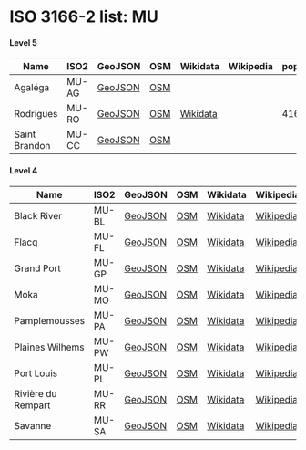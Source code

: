 # ISO 3166-2 list: MU


#### Level 5
Name | ISO2 | GeoJSON | OSM | Wikidata | Wikipedia | population 
--- | --- | --- | --- | --- | --- | --- 
Agaléga | MU-AG | [GeoJSON](../../export/geojson/q7/iso2/MU/MU-AG.geojson) | [OSM](https://www.openstreetmap.org/relation/3691785) |  |  | 
Rodrigues | MU-RO | [GeoJSON](../../export/geojson/q7/iso2/MU/MU-RO.geojson) | [OSM](https://www.openstreetmap.org/relation/3691784) | [Wikidata](https://www.wikidata.org/wiki/Q208668) |  | 41669
Saint Brandon | MU-CC | [GeoJSON](../../export/geojson/q7/iso2/MU/MU-CC.geojson) | [OSM](https://www.openstreetmap.org/relation/3691786) |  |  | 


#### Level 4
Name | ISO2 | GeoJSON | OSM | Wikidata | Wikipedia | population 
--- | --- | --- | --- | --- | --- | --- 
Black River | MU-BL | [GeoJSON](../../export/geojson/q7/iso2/MU/MU-BL.geojson) | [OSM](https://www.openstreetmap.org/relation/3488093) | [Wikidata](https://www.wikidata.org/wiki/Q873740) | [Wikipedia](http://en.wikipedia.org/wiki/en%3ARivi%C3%A8re%20Noire%20District) | 76627
Flacq | MU-FL | [GeoJSON](../../export/geojson/q7/iso2/MU/MU-FL.geojson) | [OSM](https://www.openstreetmap.org/relation/3488094) | [Wikidata](https://www.wikidata.org/wiki/Q911651) | [Wikipedia](http://en.wikipedia.org/wiki/en%3AFlacq%20District) | 140294
Grand Port | MU-GP | [GeoJSON](../../export/geojson/q7/iso2/MU/MU-GP.geojson) | [OSM](https://www.openstreetmap.org/relation/3488095) | [Wikidata](https://www.wikidata.org/wiki/Q911635) | [Wikipedia](http://en.wikipedia.org/wiki/en%3AGrand%20Port%20District) | 115546
Moka | MU-MO | [GeoJSON](../../export/geojson/q7/iso2/MU/MU-MO.geojson) | [OSM](https://www.openstreetmap.org/relation/3488096) | [Wikidata](https://www.wikidata.org/wiki/Q911643) | [Wikipedia](http://en.wikipedia.org/wiki/en%3AMoka%20District) | 81288
Pamplemousses | MU-PA | [GeoJSON](../../export/geojson/q7/iso2/MU/MU-PA.geojson) | [OSM](https://www.openstreetmap.org/relation/3488097) | [Wikidata](https://www.wikidata.org/wiki/Q934126) | [Wikipedia](http://en.wikipedia.org/wiki/en%3APamplemousses%20District) | 
Plaines Wilhems | MU-PW | [GeoJSON](../../export/geojson/q7/iso2/MU/MU-PW.geojson) | [OSM](https://www.openstreetmap.org/relation/3488098) | [Wikidata](https://www.wikidata.org/wiki/Q1053595) | [Wikipedia](http://en.wikipedia.org/wiki/en%3APlaines%20Wilhems%20District) | 385034
Port Louis | MU-PL | [GeoJSON](../../export/geojson/q7/iso2/MU/MU-PL.geojson) | [OSM](https://www.openstreetmap.org/relation/3488099) | [Wikidata](https://www.wikidata.org/wiki/Q960645) | [Wikipedia](http://en.wikipedia.org/wiki/en%3APort%20Louis%20District) | 
Rivière du Rempart | MU-RR | [GeoJSON](../../export/geojson/q7/iso2/MU/MU-RR.geojson) | [OSM](https://www.openstreetmap.org/relation/3488100) | [Wikidata](https://www.wikidata.org/wiki/Q1053565) | [Wikipedia](http://en.wikipedia.org/wiki/en%3ARivi%C3%A8re%20du%20Rempart%20District) | 
Savanne | MU-SA | [GeoJSON](../../export/geojson/q7/iso2/MU/MU-SA.geojson) | [OSM](https://www.openstreetmap.org/relation/3488101) | [Wikidata](https://www.wikidata.org/wiki/Q1053600) | [Wikipedia](http://en.wikipedia.org/wiki/en%3ASavanne%20District) | 
